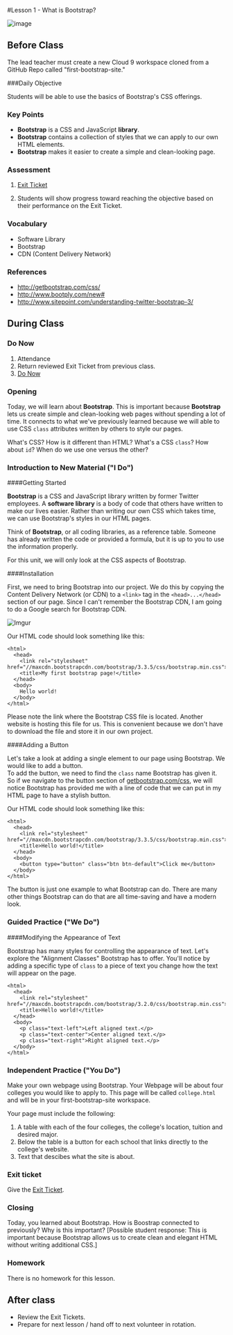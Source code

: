 #Lesson 1 - What is Bootstrap?

![image](http://i.imgur.com/RpE7nCs.jpg)

## Before Class
The lead teacher must create a new Cloud 9 workspace cloned from a GitHub Repo called "first-bootstrap-site."

###Daily Objective

Students will be able to use the basics of Bootstrap's CSS offerings.

### Key Points

* **Bootstrap** is a CSS and JavaScript **library**.
* **Bootstrap** contains a collection of styles that we can apply to our own HTML elements.
* **Bootstrap** makes it easier to create a simple and clean-looking page.

### Assessment

1. [Exit Ticket](assessments/exit_ticket.md)

2. Students will show progress toward reaching the objective based on their performance on the Exit Ticket.

### Vocabulary

* Software Library
* Bootstrap
* CDN (Content Delivery Network)

### References

* http://getbootstrap.com/css/
* http://www.bootply.com/new#
* http://www.sitepoint.com/understanding-twitter-bootstrap-3/

## During Class

### Do Now

1. Attendance
2. Return reviewed Exit Ticket from previous class.
3. [Do Now](assessments/do_now.md)

### Opening

Today, we will learn about **Bootstrap**. This is important because **Bootstrap** lets us create simple and clean-looking web pages without spending a lot of time. It connects to what we've previously learned because we will able to use CSS `class` attributes written by others to style our pages.

What's CSS? How is it different than HTML? What's a CSS `class`? How about `id`? When do we use one versus the other?

### Introduction to New Material ("I Do")

####Getting Started

**Bootstrap** is a CSS and JavaScript library written by former Twitter employees. A **software library** is a body of code that others have written to make our lives easier. Rather than writing our own CSS which takes time, we can use Bootstrap's styles in our HTML pages. 

Think of **Bootstrap**, or all coding libraries, as a reference table. Someone has already written the code or provided a formula, but it is up to you to use the information properly.

For this unit, we will only look at the CSS aspects of Bootstrap.

####Installation

First, we need to bring Bootstrap into our project. We do this by copying the Content Delivery Network (or CDN) to a `<link>` tag in the ``<head>...</head>`` section of our page. Since I can't remember the Bootstrap CDN, I am going to do a Google search for Bootstrap CDN.

![Imgur](http://i.imgur.com/MgMIGZz.png)

Our HTML code should look something like this:

```
<html>
  <head>
    <link rel="stylesheet" href="//maxcdn.bootstrapcdn.com/bootstrap/3.3.5/css/bootstrap.min.css">
    <title>My first bootstrap page!</title>
  </head>
  <body>
    Hello world!
  </body>
</html>
```
Please note the link where the Bootstrap CSS file is located. Another website is hosting this file for us. This is convenient because we don't have to download the file and store it in our own project.

####Adding a Button

Let's take a look at adding a single element to our page using Bootstrap. We would like to add a button.  
To add the button, we need to find the `class` name Bootstrap has given it. So if we navigate to the button section of [getbootstrap.com/css](getbootstrap.com/css), we will notice Bootstrap has provided me with a line of code that we can put in my HTML page to have a stylish button. 

Our HTML code should look something like this:

```
<html>
  <head>
  	<link rel="stylesheet" href="//maxcdn.bootstrapcdn.com/bootstrap/3.3.5/css/bootstrap.min.css">
    <title>Hello world!</title>
  </head>
  <body>
    <button type="button" class="btn btn-default">Click me</button>
  </body>
</html>
```

The button is just one example to what Bootstrap can do. There are many other things Bootstrap can do that are all time-saving and have a modern look.


### Guided Practice ("We Do")
####Modifying the Appearance of Text

Bootstrap has many styles for controlling the appearance of text. Let's explore the "Alignment Classes" Bootstrap has to offer.  You'll notice by adding a specific type of `class` to a piece of text you change how the text will appear on the page.  

```
<html>
  <head>
    <link rel="stylesheet" href="//maxcdn.bootstrapcdn.com/bootstrap/3.2.0/css/bootstrap.min.css">
    <title>Hello world!</title>
  </head>
  <body>
    <p class="text-left">Left aligned text.</p>
	<p class="text-center">Center aligned text.</p>
	<p class="text-right">Right aligned text.</p>
  </body>
</html>
```

### Independent Practice ("You Do")

Make your own webpage using Bootstrap. Your Webpage will be about four colleges you would like to apply to. This page will be called `college.html` and wlll be in your first-bootstrap-site workspace.    

Your page must include the following:

1. A table with each of the four colleges, the college's location, tuition and desired major.
2. Below the table is a button for each school that links directly to the college's website.
3. Text that descibes what the site is about. 

### Exit ticket

Give the [Exit Ticket](assessments/exit_ticket.md).

### Closing

Today, you learned about Bootstrap. How is Boostrap connected to previously? Why is this important? [Possible student response: This is important because Bootstrap allows us to create clean and elegant HTML without writing additional CSS.]

### Homework

There is no homework for this lesson.

## After class

* Review the Exit Tickets.
* Prepare for next lesson / hand off to next volunteer in rotation.

